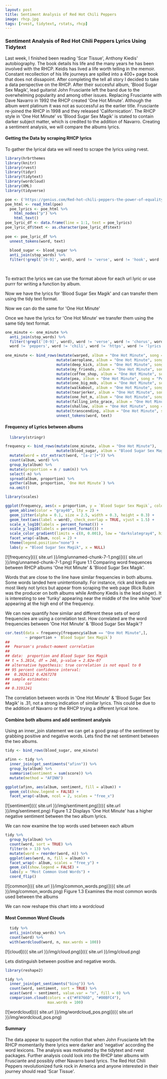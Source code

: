 ```yaml
---
layout: post
title: Sentiment Analysis of Red Hot Chili Peppers 
image: rhcp.jpg
tags: [rvest, tidytext, rstats, rhcp]
---
```


### Sentiment Analysis of Red Hot Chili Peppers Lyrics Using Tidytext

Last week, I finished been reading 'Scar Tissue', Anthony Kiedis' autobiography. The book details his life and the many years he has been 
involved with the RHCP. Keidis has lived a life worth telling in the memoir. Constant recollection of his life journeys are spilled into 
a 400+ page book that does not dissapoint. After completing the tell all story I decided to take a data perspective on the RHCP. After 
their succesful album, 'Blood Sugar Sex Magik', lead guitarist  John Frusciante left the band due to the overwhelming popularity and among 
other issues. Replacing Frusciante with Dave Navarro in 1992 the RHCP created 'One Hot Minute'. Although the album went platinum it was 
not as successful as the earlier title. Frusciante re-joined the RHCP in 1998 and they released 'Californication'. The RHCP style in 'One 
Hot Minute' vs 'Blood Sugar Sex Magik' is stated to contain darker subject matter, which is credited to the addition of Navarro. Creating 
a sentiment analysis, we will compare the albums lyrics.

#### Getting the Data by scraping RHCP lyrics

To gather the lyrical data we will need to scrape the lyrics using rvest.

```r
library(hrbrthemes
library(knitr)
library(rvest)        
library(tidyr)         
library(tidytext)      
library(wordcloud)
library(XML)      
library(tidyverse)

poe <- ('https://genius.com/Red-hot-chili-peppers-the-power-of-equality-lyrics')
poe_html <- read_html(poe)
  poe_lyrics <- poe_html %>%
    html_nodes("p") %>%
    html_text()
poe_lyric_df <- data.frame(line = 1:1, text = poe_lyrics)
poe_lyric_df$text <- as.character(poe_lyric_df$text)
  
poe <- poe_lyric_df %>%
  unnest_tokens(word, text)
  
  blood_sugar <- blood_sugar %>%
  anti_join(stop_words) %>%
  filter(!grepl('[0-9]', word), word != 'verse', word != 'hook', word != 'song', word != 'album', word != 'anthony')
  
  
```

To extract the lyrics we can use the format above for each url lyric or use purrr for writing a function by album.

Now we have the lyrics for 'Blood Sugar Sex Magik' and can transfer them using the tidy text format.

Now we can do the same for 'One Hot Minute'

Once we have the lyrics for 'One Hot Minute' we transfer them using the same tidy text format.
```r
one_minute <- one_minute %>%
  anti_join(stop_words) %>%
  filter(!grepl('[0-9]', word), word != 'verse', word != 'chorus', word != 'song', word != 'album', word != 'red', word != 'hot', 
  word != 'peppers', word != 'chili', word != 'https', word != 'lyrics', word != 'genius.com')
  
one_minute <- bind_rows(mutate(warped, album = "One Hot Minute", song = "Warped"),
                       mutate(aeroplane, album = "One Hot Minute", song = "Aeroplane"),
                       mutate(deep_kick, album = "One Hot Minute", song = "Deep Kick"),
                       mutate(my_friends, album = "One Hot Minute", song = "My Friends"),
                       mutate(coffee_shop, album = "One Hot Minute", song = "Coffee Shop"),
                       mutate(pea, album = "One Hot Minute", song = "Pea"),
                       mutate(one_big_mob, album = "One Hot Minute", song = "One Big Mob"),
                       mutate(walkabout, album = "One Hot Minute", song = "Walkabout"),
                       mutate(tearjerker, album = "One Hot Minute", song = "Tearjerker"),
                       mutate(one_hot_m, album = "One Hot Minute", song = "One Hot Minute"),
                       mutate(falling_into_grace, album = "One Hot Minute", song = "Falling Into Grace"),
                       mutate(shallow, album = "One Hot Minute", song = "Shallow"),
                       mutate(transcending, album = "One Hot Minute", song = "Transcending")) %>%
                       unnest_tokens(word, text)
```
  
#### Frequency of Lyrics between albums
```r
  library(stringr)

frequency <- bind_rows(mutate(one_minute, album = "One Hot Minute"), 
                       mutate(blood_sugar, album = "Blood Sugar Sex Magik")) %>% 
  mutate(word = str_extract(word, "[a-z']+")) %>%
  count(album, word) %>%
  group_by(album) %>%
  mutate(proportion = n / sum(n)) %>% 
  select(-n) %>% 
  spread(album, proportion) %>% 
  gather(album, proportion, `One Hot Minute`) %>%
  na.omit()

library(scales)

ggplot(frequency, aes(x = proportion, y = `Blood Sugar Sex Magik`, color = abs(`Blood Sugar Sex Magik` - proportion))) +
  geom_abline(color = "gray40", lty = 2) +
  geom_jitter(alpha = 0.1, size = 2.5, width = 0.3, height = 0.3) +
  geom_text(aes(label = word), check_overlap = TRUE, vjust = 1.5) +
  scale_x_log10(labels = percent_format()) +
  scale_y_log10(labels = percent_format()) +
  scale_color_gradient(limits = c(0, 0.001), low = "darkslategray4", high = "gray75") +
  facet_wrap(~album, ncol = 2) +
  theme(legend.position="none") +
  labs(y = "Blood Sugar Sex Magik", x = NULL)
```
  
[![frequency]({{ site.url }}/img/unnamed-chunk-7-1.png)]({{ site.url }}/img/unnamed-chunk-7-1.png)
Figure 1.1 Comparing word frequences between RHCP albums 'One Hot Minute' & 'Blood Sugar Sex Magik'.
  
Words that are close to the line have similar frequencies in both albums. Some words landed here unintentionally. For instance, 
rick and kiedis are most likely not lyrics but appear from scraping the web page (Rick Rubin was the producer on both albums while 
Anthony Kiedis is the lead singer). It is interesting to see 'funky' appearing near the middle of the line while 'love' appearing at 
the high end of the frequency.

We can now quantify how similar and different these sets of word frequencies are using a correlation test. How correlated are the word 
frequencies between 'One Hot Minute' & 'Blood Sugar Sex Magik'?
```r
cor.test(data = frequency[frequency$album == "One Hot Minute",],
         ~ proportion + `Blood Sugar Sex Magik`)
## 
##  Pearson's product-moment correlation
## 
## data:  proportion and Blood Sugar Sex Magik
## t = 5.2814, df = 246, p-value = 2.82e-07
## alternative hypothesis: true correlation is not equal to 0
## 95 percent confidence interval:
##  0.2026112 0.4267278
## sample estimates:
##       cor 
## 0.3191241
```
The correlation between words in 'One Hot Minute' & 'Blood Sugar Sex Magik' is .31, not a strong indication of similar lyrics. This 
could be due to the addition of Navarro or the RHCP trying a different lyrical tone.

#### Combine both albums and add sentiment analysis

Using an inner_join statement we can get a good grasp of the sentiment by grabbing positive and negative words. Lets find the net 
sentiment between the two albums.
```r
tidy <- bind_rows(blood_sugar, one_minute)

afinn <- tidy %>% 
  inner_join(get_sentiments("afinn")) %>% 
  group_by(album) %>% 
  summarise(sentiment = sum(score)) %>% 
  mutate(method = "AFINN")

ggplot(afinn, aes(album, sentiment, fill = album)) +
  geom_col(show.legend = FALSE) +
  facet_wrap(~album, ncol = 2, scales = "free_x")
  ```
  
[![sentiment]({{ site.url }}/img/sentiment.png)]({{ site.url }}/img/sentiment.png)
Figure 1.2 Displays 'One Hot Minute' has a higher negative sentiment between the two album lyrics.

We can now examine the top words used between each album
```r
tidy %>%
  group_by(album) %>%
  count(word, sort = TRUE) %>%
  filter(n > 13) %>%
  mutate(word = reorder(word, n)) %>%
  ggplot(aes(word, n, fill = album)) +
  facet_wrap(~ album, scales = "free_y") +
  geom_col(show.legend = FALSE) +
  labs(y = "Most Common Used Words") +
  coord_flip()
```
  
[![common]({{ site.url }}/img/common_words.png)]({{ site.url }}/img/common_words.png)
Figure 1.3 Examines the most common words used between the albums
  
We can now reshape this chart into a wordcloud
  
#### Most Common Word Clouds
```r
  tidy %>%
  anti_join(stop_words) %>%
  count(word) %>%
  with(wordcloud(word, n, max.words = 100))
```
  
[![cloud]({{ site.url }}/img/cloud.png)]({{ site.url }}/img/cloud.png)
  
Lets distinguish between positive and negative words.
```r
library(reshape2)

tidy %>%
  inner_join(get_sentiments("bing")) %>%
  count(word, sentiment, sort = TRUE) %>%
  acast(word ~ sentiment, value.var = "n", fill = 0) %>%
  comparison.cloud(colors = c("#F8766D", "#00BFC4"),
                   max.words = 100)
```

[![wordcloud]({{ site.url }}/img/wordcloud_pos.png)]({{ site.url }}/img/wordcloud_pos.png)

#### Summary
The data appear to support the notion that when John Frusciante left the RHCP momentarily there lyrics were darker and 'negative' 
according the word lexicons. The analysis was motivated by the tidytext and rvest packages. Further analysis could look into the RHCP 
later albums with Frusciante and possibly other Navarro band lyrics. The Red Hot Chili Peppers revolutionized funk rock in America and 
anyone interested in their journey should read 'Scar Tissue'.
